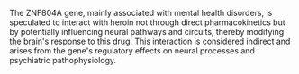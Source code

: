 The ZNF804A gene, mainly associated with mental health disorders, is speculated to interact with heroin not through direct pharmacokinetics but by potentially influencing neural pathways and circuits, thereby modifying the brain's response to this drug. This interaction is considered indirect and arises from the gene's regulatory effects on neural processes and psychiatric pathophysiology.